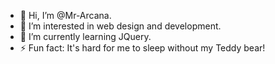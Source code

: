 - 👋 Hi, I’m @Mr-Arcana.
- 👀 I’m interested in web design and development.
- 🌱 I’m currently learning JQuery.
- ⚡ Fun fact: It's hard for me to sleep without my Teddy bear!

<!---
Mr-Arcana/Mr-Arcana is a ✨ special ✨ repository because its `README.md` (this file) appears on your GitHub profile.
You can click the Preview link to take a look at your changes.
--->
